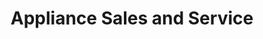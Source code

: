 ---
title: "Appliance Sales and Service"
url: /chesapeake/appliance-sales-and-service/
shop: appliance
---